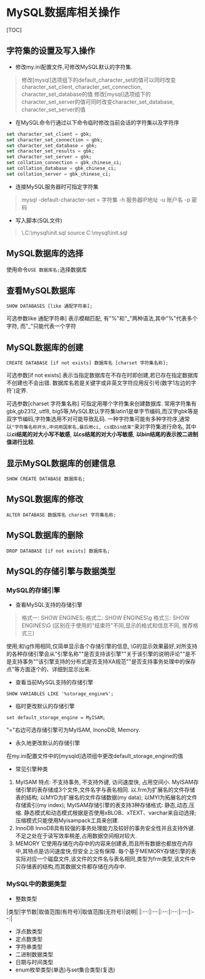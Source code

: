# MySQL数据库相关操作

[TOC]

## 字符集的设置及写入操作

- 修改my.ini配置文件,可修改MySQL默认的字符集.

> 修改[mysql]选项组下的default_character_set的值可以同时改变character_set_client, character_set_connection, character_set_database的值
> 修改[mysql]选项组下的character_set_server的值可同时改变character_set_database, character_set_server的值

- 在MySQL命令行通过以下命令临时修改当前会话的字符集以及字符序

```sql
set character_set_client = gbk;
set character_set_connection = gbk;
set character_set_database = gbk;
set character_set_results = gbk;
set character_set_server = gbk;
set collation_connection = gbk_chinese_ci;
set collation_database = gbk_chinese_ci;
set collation_server = gbk_chinese_ci;
```

- 连接MySQL服务器时可指定字符集

> mysql -default-character-set = 字符集 -h 服务器IP地址 -u 账户名 -p 密码

- 写入脚本(SQL文件)

> \\.C:\mysql\init.sql
> source C:\mysql\init.sql

## MySQL数据库的选择

使用命令`USE 数据库名;`选择数据库

## 查看MySQL数据库

`SHOW DATABASES [like 通配字符串];`

可选参数like 通配字符串] 表示模糊匹配, 有\"%\"和\"\_\"两种语法,其中\"%\"代表多个字符, 而\"\_\"只能代表一个字符

## MySQL数据库的创建

`CREATE DATABASE [if not exists] 数据库名 [charset 字符集名称];`

可选参数[if not exists] 表示当指定数据库在不存在时即创建,若已存在指定数据库不创建也不会出错.
数据库名若是关键字或非英文字符应用反引号(数字1左边的字符\`)定界.

可选参数[charset 字符集名称] 可指定用哪个字符集来创建数据库.
常用字符集有gbk,gb2312, utf8, big5等,MySQL默认字符集latin1是单字节编码,而汉字gbk等是双字节编码,字符集选用不对可能导致乱码.
一种字符集可能有多种字符序,通常以`"字符集名称开头,中间用国家名,最后用ci, cs或bin结束"`来对字符集进行命名, 其中以**ci结尾的对大小写不敏感**, **以cs结尾的对大小写敏感**, **以bin结尾的表示按二进制值进行比较**.

## 显示MySQL数据库的创建信息

`SHOW CREATE DATABASE 数据库名;`

## MySQL数据库的修改

`ALTER DATABASE 数据库名 charset 字符集名称;`

## MySQL数据库的删除

`DROP DATABASE [if not exists] 数据库名;`

## MySQL的存储引擎与数据类型

### MySQL的存储引擎

- 查看MySQL支持的存储引擎

> 格式一: SHOW ENGINES;
> 格式二: SHOW ENGINES\g
> 格式三: SHOW ENGINES\G
> (区别在于使用的"结束符"不同,显示的格式和信息不同, 推荐格式三)

使用;和\g作用相同,仅简单显示各个存储引擎的信息, \G的显示效果最好,对所支持的各种存储引擎会从"引擎名称""是否支持该引擎""关于该引擎的说明评论""是不是支持事务""该引擎支持的分布式是否支持XA规范""是否支持事务处理中的保存点"等方面逐个的、详细到显示出来.

- 查看当前MySQL支持的存储引擎

`SHOW VARIABLES LIKE '%storage_engine%';`

- 临时更改默认的存储引擎

`set default_storage_engine = MyISAM;`

"="右边可选存储引擎可为MyISAM, InonoDB, Memory.

- 永久地更改默认的存储引擎

在my.ini配置文件中的[mysqld]选项组中更改default_storage_engine的值

- 常见引擎种类

1. MyISAM
   特点: 不支持事务, 不支持外键, 访问速度快, 占用空间小.
   MyISAM存储引擎的表存储成3个文件,文件名字与表名相同.
   以.frm为扩展名的文件存储表的结构;
   以MYD为扩展名的文件存储数据(my data);
   以MYI为拓展名的文件存储索引(my index);
   MyISAM存储引擎的表支持3种存储格式: 静态,动态,压缩.
   静态模式和动态模式根据是否使用xBLOB、xTEXT、varchar来自动选择;压缩模式只能使用Myisampack工具来创建.
2. InnoDB
   InnoDB具有较强的事务处理能力及较好的事务安全性并且支持外键.
   不足之处在于读写效率稍差,占用数据空间相对较大.
3. MEMORY
   它使用存储在内存中的内容来创建表,而且所有数据也都放在内存中,其特点是访问速度快,但安全上没有保障.
   每个基于MEMORY存储引擎的表实际对应一个磁盘文件,该文件的文件名与表名相同,类型为frm类型,该文件中只存储表的结构,而其数据文件都存储在内存中.

### MySQL中的数据类型

- 整数类型

|类型|字节数|取值范围(有符号)|取值范围(无符号)|说明|
|:--:|:--:|:--:|:--:|:--:|:--:|



- 浮点数类型
- 定点数类型
- 字符串类型
- 二进制数据类型
- 日期与时间类型
- enum枚举类型(单选)与set集合类型(复选)
